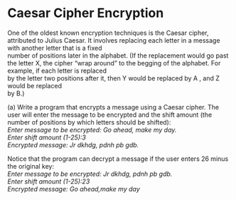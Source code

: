 # Caesar Cipher Encryption
One	 of	 the	 oldest	 known	encryption	 techniques	is	 the	Caesar	cipher,	attributed	 to	 Julius	
Caesar.	 It	 involves	 replacing	 each	 letter	 in	 a	 message	 with	 another	 letter	 that	 is	 a	 fixed	
number	of	positions	later	in	the	alphabet.	(If	the	replacement	would	go	past	the	letter	X,	the	
cipher	“wrap	around”	to	the	begging	of	the	alphabet.	For	example,	if	each	letter	is	replaced	
by	the	letter	two	positions	after	it,	then	Y	would	be	replaced	by	A	,	and	Z	would	be	replaced	
by	B.)	    
    
  (a)	Write	a	program	that	encrypts	a	message	using	a	Caesar	cipher.	The	user	will	enter	the	
message	 to	be	encrypted	and	 the	 shift	amount	 (the	number	 of	positions	by	which	letters	
should	be	shifted):  
  *Enter	message	to	be	encrypted:	Go	ahead,	make	my	day.  
Enter	shift	amount	(1-25):3  
Encrypted	message:	Jr	dkhdg,	pdnh	pb	gdb.*  
  
  Notice that the program can decrypt a	message	if the user	enters 26 minus	the	original key:  
  *Enter	message	to	be	encrypted:	Jr	dkhdg,	pdnh	pb	gdb.  
Enter	shift	amount	(1-25):23  
Encrypted	message:	Go	ahead,make	my	day*  
  
    

